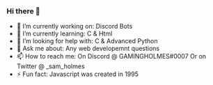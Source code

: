 ### Hi there 👋

- 🔭 I’m currently working on: Discord Bots
- 🌱 I’m currently learning: C & Html
- 🤔 I’m looking for help with: C & Advanced Python
- 💬 Ask me about: Any web developemnt questions
- 📫 How to reach me: On Discord @ GAMINGHOLMES#0007 Or on Twitter @ _sam_holmes
- ⚡ Fun fact: Javascript was created in 1995
